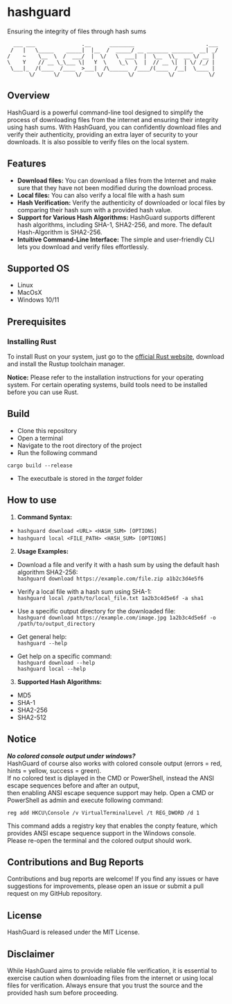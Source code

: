# hashguard

Ensuring the integrity of files through hash sums

```
  ___ ___               .__      ________                       .___
 /   |   \_____    _____|  |__  /  _____/ __ _______ _______  __| _/
/    ~    \__  \  /  ___/  |  \/   \  ___|  |  \__  \\_  __ \/ __ | 
\    Y    // __ \_\___ \|   Y  \    \_\  \  |  // __ \|  | \/ /_/ | 
 \___|_  /(____  /____  >___|  /\______  /____/(____  /__|  \____ | 
       \/      \/     \/     \/        \/           \/           \/ 
```


## Overview
HashGuard is a powerful command-line tool designed to simplify the process of downloading files from the internet and ensuring their integrity using hash sums. With HashGuard, you can confidently download files and verify their authenticity, providing an extra layer of security to your downloads. It is also possible to verify files on the local system.

## Features
* **Download files:** You can download a files from the Internet and make sure that they have not been modified during the download process.
* **Local files:** You can also verify a local file with a hash sum
* **Hash Verification:** Verify the authenticity of downloaded or local files by comparing their hash sum with a provided hash value.
* **Support for Various Hash Algorithms:** HashGuard supports different hash algorithms, including SHA-1, SHA2-256, and more. The default Hash-Algorithm is SHA2-256.
* **Intuitive Command-Line Interface:** The simple and user-friendly CLI lets you download and verify files effortlessly.

## Supported OS
* Linux
* MacOsX
* Windows 10/11

## Prerequisites
### Installing Rust
To install Rust on your system, just go to the [official Rust website](https://www.rust-lang.org/tools/install), download and install the Rustup toolchain manager.

**Notice:**
Please refer to the installation instructions for your operating system. For certain operating systems, build tools need to be installed before you can use Rust.

## Build
* Clone this repository
* Open a terminal
* Navigate to the root directory of the project
* Run the following command
```
cargo build --release
```
* The executbale is stored in the _target_ folder

## How to use
1. **Command Syntax:**
* ``hashguard download <URL> <HASH_SUM> [OPTIONS]``
* ``hashguard local <FILE_PATH> <HASH_SUM> [OPTIONS]``

2. **Usage Examples:**
* Download a file and verify it with a hash sum by using the default hash algorithm SHA2-256:<br>
``hashguard download https://example.com/file.zip a1b2c3d4e5f6``

* Verify a local file with a hash sum using SHA-1:<br>
``hashguard local /path/to/local_file.txt 1a2b3c4d5e6f -a sha1``

* Use a specific output directory for the downloaded file:<br>
``hashguard download https://example.com/image.jpg 1a2b3c4d5e6f -o /path/to/output_directory``

* Get general help:<br>
``hashguard --help``

* Get help on a specific command:<br>
``hashguard download --help``<br>
``hashguard local --help``

3. **Supported Hash Algorithms:**
* MD5
* SHA-1
* SHA2-256
* SHA2-512

## Notice
_**No colored console output under windows?**_<br>
HashGuard of course also works with colored console output (errors = red, hints = yellow, success = green).<br>
If no colored text is diplayed in the CMD or PowerShell, instead the ANSI escape sequences before and after an output,<br>
then enabling ANSI escape sequence support may help. Open a CMD or PowerShell as admin and execute following command:<br>
```
reg add HKCU\Console /v VirtualTerminalLevel /t REG_DWORD /d 1
```
This command adds a registry key that enables the conpty feature, which provides ANSI escape sequence support in the Windows console.<br>
Please re-open the terminal and the colored output should work.

## Contributions and Bug Reports
Contributions and bug reports are welcome! If you find any issues or have suggestions for improvements, please open an issue or submit a pull request on my GitHub repository.

## License
HashGuard is released under the MIT License.

## Disclaimer
While HashGuard aims to provide reliable file verification, it is essential to exercise caution when downloading files from the internet or using local files for verification. Always ensure that you trust the source and the provided hash sum before proceeding.
